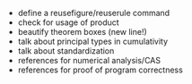 - define a reusefigure/reuserule command
- check for usage of product
- beautify theorem boxes (new line!)
- talk about principal types in cumulativity
- talk about standardization
- references for numerical analysis/CAS
- references for proof of program correctness
